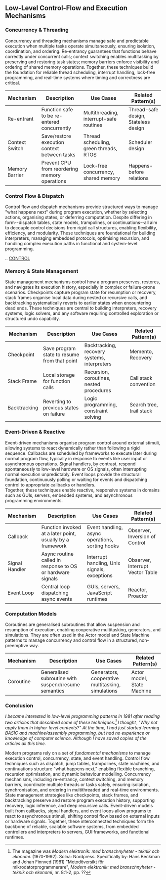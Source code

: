 
## Low-Level Control-Flow and Execution Mechanisms

### Concurrency & Threading

Concurrency and threading mechanisms manage safe and predictable execution when multiple tasks operate simultaneously,
ensuring isolation, coordination, and ordering. Re-entrancy guarantees that functions behave correctly under concurrent
calls; context switching enables multitasking by preserving and restoring task states; memory barriers enforce visibility
and ordering of shared memory operations. Together, these techniques build the foundation for reliable thread scheduling,
interrupt handling, lock-free programming, and real-time systems where timing and correctness are critical.

| Mechanism       | Description                                                            | Use Cases                                            | Related Pattern(s)                     |
|-----------------|------------------------------------------------------------------------|------------------------------------------------------|-----------------------------------------|
| Re-entrant      | Function safe to be re-entered concurrently                            | Multithreading, interrupt-safe routines              | Thread-safe design, Stateless design    |
| Context Switch  | Save/restore execution context between tasks                           | Thread scheduling, green threads, RTOS               | Scheduler design                        |
| Memory Barrier  | Prevent CPU from reordering memory operations                          | Lock-free concurrency, shared memory                 | Happens-before relations                |

### Control Flow & Dispatch

Control flow and dispatch mechanisms provide structured ways to manage "what happens next" during program execution,
whether by selecting actions, organising states, or deferring computation. Despite differing in form--dispatch tables,
state models, trampolines, or continuations--all aim to decouple control decisions from rigid call structures, enabling
flexibility, efficiency, and modularity. These techniques are foundational for building interpreters, managing embedded
protocols, optimising recursion, and handling complex execution paths in functional and system-level programming.

.. [CONTROL](./CONTROL.md)


### Memory & State Management

State management mechanisms control how a program preserves, restores, and navigates its execution history,
especially in complex or failure-prone scenarios. Checkpoints capture program state for resumption or recovery,
stack frames organise local data during nested or recursive calls, and backtracking systematically reverts
to earlier states when encountering dead ends. These techniques are central to building interpreters, recovery
systems, logic solvers, and any software requiring controlled exploration or structured undo capability.

| Mechanism | Description | Use Cases | Related Pattern(s) |
|-----------------|------------------------------------------------------------------------|------------------------------------------------------|-----------------------------------------|
| Checkpoint      | Save program state to resume from that point                           | Backtracking, recovery systems, interpreters         | Memento, Recovery                       |
| Stack Frame     | Local storage for function calls                                        | Recursion, coroutines, nested procedures             | Call stack convention                   |
| Backtracking    | Reverting to previous states on failure                                | Logic programming, constraint solving                | Search tree, trail stack                |

### Event-Driven & Reactive

Event-driven mechanisms organise program control around external stimuli, allowing systems to react
dynamically rather than following a rigid sequence. Callbacks are scheduled by frameworks to execute
later during normal program flow, typically in response to events like user input or asynchronous
operations. Signal handlers, by contrast, respond spontaneously to low-level hardware or OS signals,
often interrupting normal execution unpredictably. Event loops provide the structural foundation,
continuously polling or waiting for events and dispatching control to appropriate callbacks or handlers.  
Together, these techniques enable reactive, responsive systems in domains such as GUIs, servers,
embedded systems, and asynchronous programming environments.

| Mechanism       | Description                                                            | Use Cases                                            | Related Pattern(s)                     |
|-----------------|------------------------------------------------------------------------|------------------------------------------------------|-----------------------------------------|
| Callback        | Function invoked at a later point, usually by a framework              | Event handling, async operations, sorting hooks      | Observer, Inversion of Control          |
| Signal Handler  | Async routine called in response to OS or hardware signals             | Interrupt handling, Unix signals, exceptions         | Observer, Interrupt Vector Table        |
| Event Loop      | Central loop dispatching async events                                  | GUIs, servers, JavaScript runtimes                   | Reactor, Proactor                       |

### Computation Models

Coroutines are generalised subroutines that allow suspension and resumption of execution, enabling
cooperative multitasking, generators, and simulations. They are often used in the Actor model and
State Machine patterns to manage concurrency and control flow in a structured, non-preemptive way.

| Mechanism       | Description                                                            | Use Cases                                            | Related Pattern(s)                     |
|-----------------|------------------------------------------------------------------------|------------------------------------------------------|-----------------------------------------|
| Coroutine       | Generalised subroutine with suspend/resume semantics                   | Generators, cooperative multitasking, simulations    | Actor model, State Machine              |

### Conclusion

*I became interested in low-level programming patterns in 1981 after reading two articles that described
some of these techniques.[^modern] I thought, "Why not apply them in higher-level contexts?" At the time,
I had just started learning BASIC and machine/assembly programming, but had no experience or knowledge
of computer science. Although I have saved copies of the articles all this time.*

[^modern]: The magazine was *Modern elektronik: med branschnyheter - teknik och ekonomi*. (1970-1992).
Solna: Nordpress. Specifically by: Hans Beckman and Johan Finnved (1981) "Metodöversikt för mikrodatorprogrammerare",
*Modern elektronik: med branschnyheter - teknik och ekonomi*, nr. 8:1-2, pp. ??


Modern programs rely on a set of *fundamental mechanisms* to manage execution control, concurrency, state, and
event handling. Control flow techniques such as dispatch, jump tables, trampolines, state machines, and continuations
structure "what happens next," enabling flexible branching, recursion optimisation, and dynamic behaviour modelling.
Concurrency mechanisms, including re-entrancy, context switching, and memory barriers, coordinate multiple threads
or tasks safely, ensuring isolation, synchronisation, and ordering in multithreaded and real-time environments.
State management strategies like checkpoints, stack frames, and backtracking preserve and restore program execution
history, supporting recovery, logic inference, and deep recursive calls. Event-driven models built from callbacks,
signal handlers, and event loops allow programs to react to asynchronous stimuli, shifting control flow based on
external inputs or hardware signals. Together, these interconnected techniques form the backbone of reliable,
scalable software systems, from embedded controllers and interpreters to servers, GUI frameworks, and functional
runtimes.
